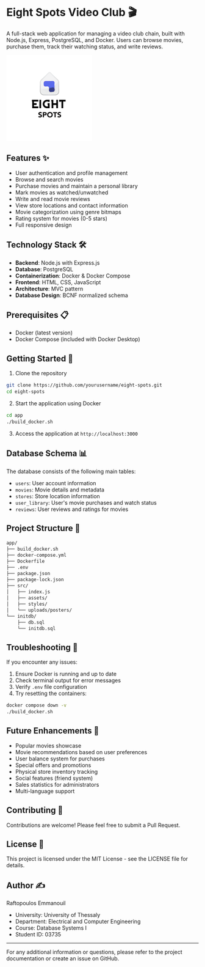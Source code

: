 # Eight Spots Video Club 🎬

A full-stack web application for managing a video club chain, built with Node.js, Express, PostgreSQL, and Docker. Users can browse movies, purchase them, track their watching status, and write reviews.

![Eight Spots Logo](app/src/assets/logo.png)

## Features ✨

- User authentication and profile management
- Browse and search movies
- Purchase movies and maintain a personal library
- Mark movies as watched/unwatched
- Write and read movie reviews
- View store locations and contact information
- Movie categorization using genre bitmaps
- Rating system for movies (0-5 stars)
- Full responsive design

## Technology Stack 🛠

- **Backend**: Node.js with Express.js
- **Database**: PostgreSQL
- **Containerization**: Docker & Docker Compose
- **Frontend**: HTML, CSS, JavaScript
- **Architecture**: MVC pattern
- **Database Design**: BCNF normalized schema

## Prerequisites 📋

- Docker (latest version)
- Docker Compose (included with Docker Desktop)

## Getting Started 🚀

1. Clone the repository
```bash
git clone https://github.com/yourusername/eight-spots.git
cd eight-spots
```

2. Start the application using Docker
```bash
cd app
./build_docker.sh
```

3. Access the application at `http://localhost:3000`

## Database Schema 📊

The database consists of the following main tables:
- `users`: User account information
- `movies`: Movie details and metadata
- `stores`: Store location information
- `user_library`: User's movie purchases and watch status
- `reviews`: User reviews and ratings for movies

## Project Structure 📁

```
app/
├── build_docker.sh
├── docker-compose.yml
├── Dockerfile
├── .env
├── package.json
├── package-lock.json
├── src/
│   ├── index.js
│   ├── assets/
│   ├── styles/
│   └── uploads/posters/
└── initdb/
    ├── db.sql
    └── initdb.sql
```

## Troubleshooting 🔧

If you encounter any issues:

1. Ensure Docker is running and up to date
2. Check terminal output for error messages
3. Verify `.env` file configuration
4. Try resetting the containers:
```bash
docker compose down -v
./build_docker.sh
```

## Future Enhancements 🔮

- Popular movies showcase
- Movie recommendations based on user preferences
- User balance system for purchases
- Special offers and promotions
- Physical store inventory tracking
- Social features (friend system)
- Sales statistics for administrators
- Multi-language support

## Contributing 🤝

Contributions are welcome! Please feel free to submit a Pull Request.

## License 📄

This project is licensed under the MIT License - see the LICENSE file for details.

## Author ✍️

Raftopoulos Emmanouil
- University: University of Thessaly
- Department: Electrical and Computer Engineering
- Course: Database Systems I
- Student ID: 03735

---

For any additional information or questions, please refer to the project documentation or create an issue on GitHub.
